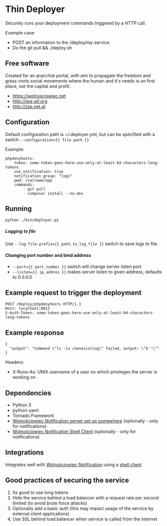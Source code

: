 Thin Deployer
=============

Securely runs your deployment commands triggered by a HTTP call.

Example case:
- POST an information to the /deploy/my-service
- Do the git pull && ./deploy.sh

Free software
-------------

Created for an anarchist portal, with aim to propagate the freedom and grass-roots social movements where the human and it's needs is on first place, not the capital and profit.

- https://wolnosciowiec.net
- http://iwa-ait.org
- http://zsp.net.pl

Configuration
-------------

Default configuration path is ~/.deployer.yml, but can be specified with a switch `--configuration={{ file path }}`

Example:
```
phpdenyhosts:
    token: some-token-goes-here-use-only-at-least-64-characters-long-tokens
    use_notification: true
    notification_group: "logs"
    pwd: /var/www/app
    commands:
        - git pull
        - composer install --no-dev
```

Running
-------

```
python ./bin/deployer.py
```

##### Logging to file

Use `--log-file-prefix={{ path_to_log_file }}` switch to save logs to file.

#### Changing port number and bind address

- `--port={{ port_number }}` switch will change server listen port
- `--listen={{ ip_addres }}` makes server listen to given address, defaults to 0.0.0.0

Example request to trigger the deployment
-----------------------------------------

```
POST /deploy/phpdenyhosts HTTP/1.1
Host: localhost:8012
X-Auth-Token: some-token-goes-here-use-only-at-least-64-characters-long-tokens

```

Example response
----------------

```
{
  "output": "Command \"ls -la /nonexisting\" failed, output: \"b''\""
}
```

Headers:
- X-Runs-As: UNIX username of a user on which privileges the server is working on

Dependencies
------------

- Python 3
- python-yaml
- Tornado Framework
- [Wolnościowiec Notification server set up somewhere](https://github.com/Wolnosciowiec/wolnosciowiec-notification) (optionally - only for notifications)
- [Wolnościowiec Notification Shell Client](https://github.com/Wolnosciowiec/wolnosciowiec-notification-shell-client) (optionally - only for notifications)

Integrations
------------

Integrates well with [Wolnościowiec Notification](https://github.com/Wolnosciowiec/wolnosciowiec-notification) using a [shell client](https://github.com/Wolnosciowiec/wolnosciowiec-notification-shell-client)

Good practices of securing the service
--------------------------------------

1. Its good to use long tokens
2. Hide the service behind a load balancer with a request rate per second limited (to avoid brute force attacks)
3. Optionally add a basic auth (this may impact usage of the service by external client applications)
4. Use SSL behind load balancer when service is called from the internet
